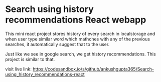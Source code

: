 # Search using history recommendations React webapp

This mini react project stores history of every search in localstorage and when user type similar word which mathches with any of the previous searches, it automatically suggest that to the user.

Just like we see in google search, we get history recommendations. This project is similar to that.

visit live link: https://codesandbox.io/s/github/ankushgupta365/Search-using_history_recommendations-react
